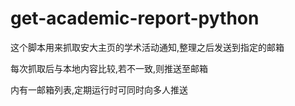 # get-academic-report-python
 
这个脚本用来抓取安大主页的学术活动通知,整理之后发送到指定的邮箱

每次抓取后与本地内容比较,若不一致,则推送至邮箱

内有一邮箱列表,定期运行时可同时向多人推送
